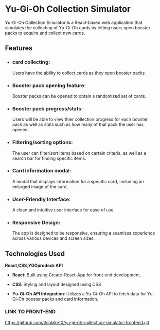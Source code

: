 # Yu-Gi-Oh Collection Simulator

Yu-Gi-Oh Collection Simulator is a React-based web application that simulates the collecting of Yu-Gi-Oh cards by letting users open booster packs to acquire and collect new cards.

## Features

- ### card collecting:

  Users have the ability to collect cards as they open booster packs.

- ### Booster pack opening feature:

  Booster packs can be opened to obtain a randomized set of cards.

- ### Booster pack progress/stats:

  Users will be able to view thier collection progress for each booster pack as well as stats such as how many of that pack the user has opened.

- ### Filtering/sorting options:

  The user can filter/sort items based on certain criteria, as well as a search bar for finding specific items.

- ### Card information modal:

  A modal that displays information for a specific card, including an enlarged image of the card.

- ### User-Friendly Interface:

  A clean and intuitive user interface for ease of use.

- ### Responsive Design:
  The app is designed to be responsive, ensuring a seamless experience across various devices and screen sizes.

## Technologies Used

**React**,**CSS**,**YGOprodeck API**

- **React**: Built using Create-React-App for front-end development.

- **CSS**: Styling and layout designed using CSS

- **Yu-Gi-Oh API Integration**: Utilizes a Yu-Gi-Oh API to fetch data for Yu-Gi-Oh booster packs and card information.

### LINK TO FRONT-END

https://github.com/itsblake10/yu-gi-oh-collection-simulator-frontend.git

<!-- ### LINK TO BACKEND -->

